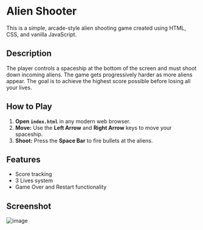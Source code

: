 # Alien Shooter

This is a simple, arcade-style alien shooting game created using HTML, CSS, and vanilla JavaScript.

## Description

The player controls a spaceship at the bottom of the screen and must shoot down incoming aliens. The game gets progressively harder as more aliens appear. The goal is to achieve the highest score possible before losing all your lives.

## How to Play

1.  **Open `index.html`** in any modern web browser.
2.  **Move:** Use the **Left Arrow** and **Right Arrow** keys to move your spaceship.
3.  **Shoot:** Press the **Space Bar** to fire bullets at the aliens.

## Features

*   Score tracking
*   3 Lives system
*   Game Over and Restart functionality

## Screenshot

![image](https://github.com/user-attachments/assets/0ce3f5bf-6d58-4749-aa96-634f1927147a)

